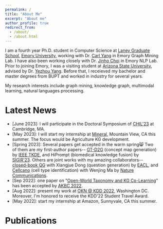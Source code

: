 ```yaml
---
permalink: /
title: "About Me"
excerpt: "About me"
author_profile: true
redirect_from: 
  - /about/
  - /about.html
---
```


I am a fourth year Ph.D. student in Computer Science at [Laney Graduate School](http://www.graduateschool.emory.edu/), [Emory University](http://www.emory.edu/home/index.html), working with Dr. [Carl Yang](http://www.cs.emory.edu/~jyang71/) in Emory Graph Mining Lab. I have also been working closely with Dr. [Jinho Choi](http://www.mathcs.emory.edu/~choi/home.html) in Emory NLP Lab.  
Prior to joining Emory, I was a visiting student at [Arizona State University](https://www.asu.edu/), advised by Dr. [Yezhou Yang](https://isearch.asu.edu/profile/3020558). Before that, I receieved my bachelor and master degrees from BUPT and worked in industry for several years.

My research interests include graph mining, knowledge graph, multimodal learning, natural languages processing.


Latest News
======

- \[June 2023\]: I will participate in the Doctoral Symposium of [CHIL'23](https://www.chilconference.org/) at Cambridge, MA.
- \[May 2023\]: I will start my internship at [Mineral](https://mineral.ai/), Mountain View, CA this summer. The focus would be Agriculture KG development.
- \[Spring 2023\]: Several papers get accepted in the warm spring😸 Two of them are my first-author papers-- [GT-D2G](https://doi.org/10.1109/tkde.2023.3252588) (concept map generation) by [IEEE TKDE](https://www.computer.org/csdl/journal/tk), and HiPrompt (biomedical knowledge fusion) by [SIGIR'23](https://sigir.org/sigir2023). Others are joint works with my amazing collaborators--  [closed-book QG](https://arxiv.org/abs/2210.06781) with Xiangjue Dong (question generation) by [EACL](https://2023.eacl.org/), and [Cellcano](https://doi.org/10.1038/s41467-023-37439-3) (cell type identification) with Wenjing Ma by [Nature Communications](https://www.nature.com/ncomms/).  
- \[Sep 2022\]: one paper on "[Open-World Taxonomy and KG Co-Learning](https://www.akbc.ws/2022/papers/11_open_world_taxonomy_and_knowle)" has been accepted by [AKBC 2022](https://www.akbc.ws/2022/).
- \[Aug 2022\]: present my work at [OKN @ KDD 2022](https://aiisc.ai/KGKDD2022/), Washington DC. Moreover, I'm honored to receive the KDD'22 Student Travel Award.
- \[May 2022\]: start my internship at Amazon, Sunnyvale, CA this summer. 


Publications
======
<!-- Mantained by BibBase -->
<script src="https://bibbase.org/show?bib=https%3A%2F%2Fraw.githubusercontent.com%2Flujiaying%2Flujiaying.github.io%2Fmaster%2Ffiles%2Fmypubs.bib&theme=side&commas=false&fullnames=1&jsonp=1"></script>
